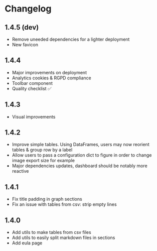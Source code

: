 # Changelog

## 1.4.5 (dev)
- Remove uneeded dependencies for a lighter deployment
- New favicon

## 1.4.4

- Major improvements on deployment
- Analytics cookies & RGPD compliance
- Toolbar component
- Quality checklist :white_check_mark:

## 1.4.3
- Visual improvements

## 1.4.2

- Improve simple tables. Using DataFrames, users may now reorient tables & group row by a label
- Allow users to pass a configuration dict to figure in order to change image export size for example
- Major dependencies updates, dashboard should be notably more reactive

## 1.4.1

- Fix title padding in graph sections
- Fix an issue with tables from csv: strip empty lines

## 1.4.0

- Add utils to make tables from csv files
- Add utils to easily split markdown files in sections
- Add eula page

